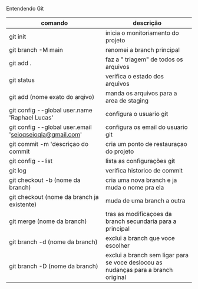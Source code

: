 Entendendo Git

|comando|descrição|
|-|-|
|git init |inicia o monitoriamento do projeto|
|git branch -M main| renomei a branch principal|
|git add .| faz a " triagem" de todos os arquivos|
|git status| verifica o estado dos arquivos|
|git add (nome exato do arqivo)| manda os arquivos para a area de staging
|git config --global user.name 'Raphael Lucas'| configura o usuario git|
|git config --global user.email 'seioqseioqla@gmail.com'| configura os email do usuario git|
|git commit -m  'descriçao do commit| cria um ponto de restauraçao do projeto|
|git config --list | lista as configurações git|
|git log|verifica historico de commit|
|git checkout -b (nome da branch)|cria uma nova branch e ja muda o nome pra ela|
|git checkout (nome da branch ja existente)|muda de uma branch a outra|
|git merge (nome da branch)| tras as modificaçoes da branch secundaria para a principal|
|git branch -d (nome da branch)| exclui a branch que voce escolher|
|git branch -D (nome da branch)| exclui a branch sem ligar para se voce deslocou as nudanças para a branch original|
